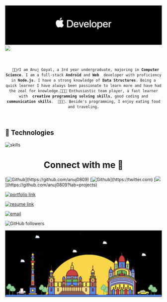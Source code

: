![](https://github.com/anuj0809/anuj0809/blob/main/Header/1.png)
<a href="https://git.io/typing-svg">
  <img src ="https://readme-typing-svg.herokuapp.com?font=Poiret+One&color=FF79C6&size=40&width=550&height=60&lines=Budding+Developer%2C+Designer;Weclome+to+my+profile+!!" />
</a>
<br>
<br>
<p align="center">
  <code>
  🙍🏽‍♂️I am Anuj Goyal, a 3rd year undergraduate, majoring in <strong>Computer Science</strong>. I am a full-stack <strong>Android</strong> and <strong>Web</strong>  developer with proficiency in <strong>Node.js</strong>. I have a strong knowledge of <strong>Data Structures</strong>. Being a quick learner I have always been passionate to learn more and have had the zeal for knowledge.👨🏽‍💻 Enthusiastic team player, a fast learner with <strong> creative programming solving skills</strong>, good coding and <strong> communication skills</strong>.  👨🏽‍💼. Beside's programming, I enjoy eating food and traveling.
     
  </code>

  ## 🔧 Technologies

![skills](https://skillicons.dev/icons?i=html,css,sass,js,ts,nodejs,vue,react,mongodb,mysql,docker,kubernetes,md,git,bash,nginx,aws,gcp,vscode,angular,bootstrap,deno,django,express,firebase,flask,flutter,gatsby,go,kotlin,julia,nestjs,nextjs,pytorch,redis,spring,supabase,tensorflow,unreal,unity&theme=light)

 <h1 align="center">Connect with me 🔗</h1>
[<img alt="Github" src="https://img.shields.io/badge/GitHub-%2312100E.svg?&style=for-the-badge&logo=Github&logoColor=white" />](https://github.com/anuj0809) [<img alt="Github" src="https://img.shields.io/badge/twitter-%231DA1F2.svg?&style=for-the-badge&logo=twitter&logoColor=white" />](https://twitter.com) [<img src="https://img.shields.io/badge/Projects-FF0000.svg?style=for-the-badge&logo=YouTube&logoColor=white" />](https://github.com/anuj0809?tab=projects)


[<img alt="portfolio link" src="https://img.shields.io/badge/Portfolio-http://anuj0809.github.io/-success" />](http://anuj0809.github.io)


[<img alt="resume link" src="https://img.shields.io/badge/My%20CV-Download%20my%20Resume-lightgrey" />]()

[<img alt="email" src="https://img.shields.io/badge/Email%20me-anuj.goyal0809@gmail.com-blue" />](mailto:anuj.goyal0809@gmail.com)

<img alt="GitHub followers" src="https://img.shields.io/github/followers/anuj0809?label=Follow%20Me&style=social" />



![](https://github.com/anuj0809/anuj0809/blob/main/Header/footer.png)
